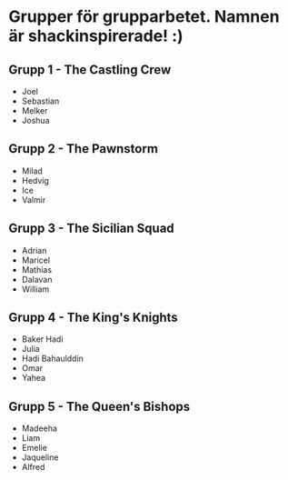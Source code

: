 # Grupper för grupparbetet. Namnen är shackinspirerade! :)

## Grupp 1 - The Castling Crew
- Joel
- Sebastian
- Melker
- Joshua

## Grupp 2 - The Pawnstorm
- Milad
- Hedvig
- Ice
- Valmir

## Grupp 3 - The Sicilian Squad
- Adrian
- Maricel
- Mathias
- Dalavan
- William

## Grupp 4 - The King's Knights
- Baker Hadi
- Julia
- Hadi Bahaulddin 
- Omar
- Yahea

## Grupp 5 - The Queen's Bishops
- Madeeha
- Liam
- Emelie
- Jaqueline
- Alfred